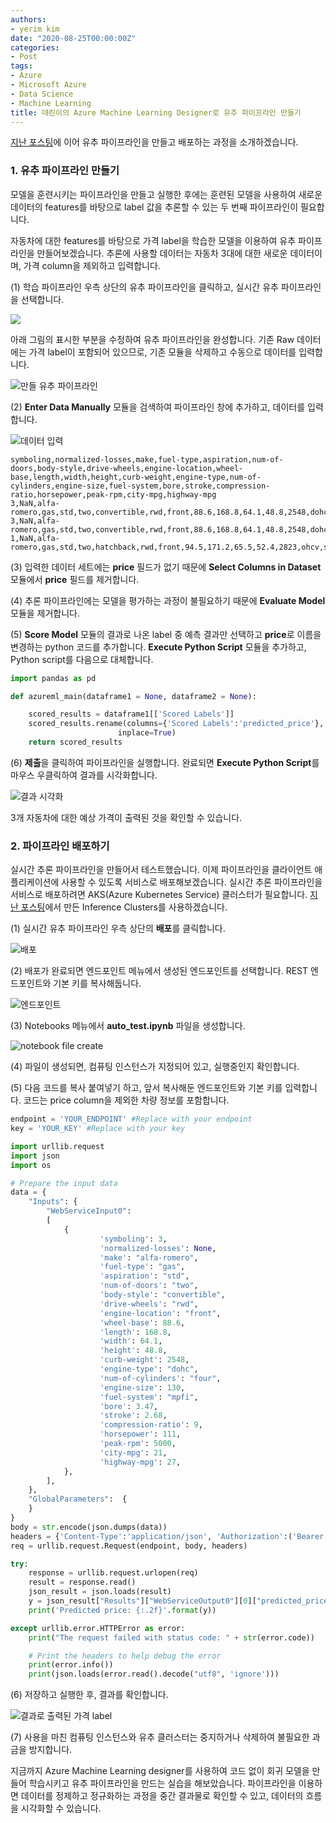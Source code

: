```yaml
---
authors:
- yerim kim
date: "2020-08-25T00:00:00Z"
categories:
- Post
tags:
- Azure
- Microsoft Azure
- Data Science
- Machine Learning
title: 데린이의 Azure Machine Learning Designer로 유추 파이프라인 만들기
---
```


[지난 포스팅](https://tech.cloudmt.co.kr/2020/08/24/Azure-Machine-Learning-Designer%EB%A1%9C-%ED%9A%8C%EA%B7%80-%EB%AA%A8%EB%8D%B8-%EB%A7%8C%EB%93%A4%EA%B8%B0/)에 이어 유추 파이프라인을 만들고 배포하는 과정을 소개하겠습니다. 


### 1. 유추 파이프라인 만들기

모델을 훈련시키는 파이프라인을 만들고 실행한 후에는 훈련된 모델을 사용하여 새로운 데이터의 features를 바탕으로 label 값을 추론할 수 있는 두 번째 파이프라인이 필요합니다. 

자동차에 대한 features를 바탕으로 가격 label을 학습한 모델을 이용하여 유추 파이프라인을 만들어보겠습니다. 추론에 사용할 데이터는 자동차 3대에 대한 새로운 데이터이며, 가격 column을 제외하고 입력합니다. 

(1) 학습 파이프라인 우측 상단의 유추 파이프라인을 클릭하고, 실시간 유추 파이프라인을 선택합니다.

![](images/infer.PNG)

아래 그림의 표시한 부분을 수정하여 유추 파이프라인을 완성합니다. 기존 Raw 데이터에는 가격 label이 포함되어 있으므로, 기존 모듈을 삭제하고 수동으로 데이터를 입력합니다.

![만들 유추 파이프라인](images/pipeline2.PNG)

(2) **Enter Data Manually** 모듈을 검색하여 파이프라인 창에 추가하고, 데이터를 입력합니다. 

![데이터 입력](images/manuallydata.PNG)

```csv
symboling,normalized-losses,make,fuel-type,aspiration,num-of-doors,body-style,drive-wheels,engine-location,wheel-base,length,width,height,curb-weight,engine-type,num-of-cylinders,engine-size,fuel-system,bore,stroke,compression-ratio,horsepower,peak-rpm,city-mpg,highway-mpg
3,NaN,alfa-romero,gas,std,two,convertible,rwd,front,88.6,168.8,64.1,48.8,2548,dohc,four,130,mpfi,3.47,2.68,9,111,5000,21,27
3,NaN,alfa-romero,gas,std,two,convertible,rwd,front,88.6,168.8,64.1,48.8,2548,dohc,four,130,mpfi,3.47,2.68,9,111,5000,21,27
1,NaN,alfa-romero,gas,std,two,hatchback,rwd,front,94.5,171.2,65.5,52.4,2823,ohcv,six,152,mpfi,2.68,3.47,9,154,5000,19,26
```

(3) 입력한 데이터 세트에는 **price** 필드가 없기 때문에 **Select Columns in Dataset** 모듈에서 **price** 필드를 제거합니다. 

(4) 추론 파이프라인에는 모델을 평가하는 과정이 불필요하기 때문에 **Evaluate Model** 모듈을 제거합니다. 

(5) **Score Model** 모듈의 결과로 나온 label 중 예측 결과만 선택하고 **price**로 이름을 변경하는 python 코드를 추가합니다. **Execute Python Script** 모듈을 추가하고, Python script를 다음으로 대체합니다.

```python
import pandas as pd

def azureml_main(dataframe1 = None, dataframe2 = None):

    scored_results = dataframe1[['Scored Labels']]
    scored_results.rename(columns={'Scored Labels':'predicted_price'},
                        inplace=True)
    return scored_results
```
(6) **제출**을 클릭하여 파이프라인을 실행합니다. 완료되면 **Execute Python Script**를 마우스 우클릭하여 결과를 시각화합니다.

![결과 시각화](images/result.PNG)

3개 자동차에 대한 예상 가격이 출력된 것을 확인할 수 있습니다. 


### 2. 파이프라인 배포하기

실시간 추론 파이프라인을 만들어서 테스트했습니다. 이제 파이프라인을 클라이언트 애플리케이션에 사용할 수 있도록 서비스로 배포해보겠습니다. 실시간 추론 파이프라인을 서비스로 배포하려면 AKS(Azure Kubernetes Service) 클러스터가 필요합니다. [지난 포스팅](https://tech.cloudmt.co.kr/2020/08/24/Azure-Machine-Learning-Designer%EB%A1%9C-%ED%9A%8C%EA%B7%80-%EB%AA%A8%EB%8D%B8-%EB%A7%8C%EB%93%A4%EA%B8%B0/)에서 만든 Inference Clusters를 사용하겠습니다. 

(1) 실시간 유추 파이프라인 우측 상단의 **배포**를 클릭합니다.

![배포](images/endpoint.PNG)

(2) 배포가 완료되면 엔드포인트 메뉴에서 생성된 엔드포인트를 선택합니다. REST 엔드포인트와 기본 키를 복사해둡니다.

![엔드포인트](images/key.png)

(3) Notebooks 메뉴에서 **auto_test.ipynb** 파일을 생성합니다.

![notebook file create](images/filecreate.PNG)

(4) 파일이 생성되면, 컴퓨팅 인스턴스가 지정되어 있고, 실행중인지 확인합니다. 

(5) 다음 코드를 복사 붙여넣기 하고, 앞서 복사해둔 엔드포인트와 기본 키를 입력합니다. 코드는 price column을 제외한 차량 정보를 포함합니다.

```python
endpoint = 'YOUR_ENDPOINT' #Replace with your endpoint
key = 'YOUR_KEY' #Replace with your key

import urllib.request
import json
import os

# Prepare the input data
data = {
    "Inputs": {
        "WebServiceInput0":
        [
            {
                    'symboling': 3,
                    'normalized-losses': None,
                    'make': "alfa-romero",
                    'fuel-type': "gas",
                    'aspiration': "std",
                    'num-of-doors': "two",
                    'body-style': "convertible",
                    'drive-wheels': "rwd",
                    'engine-location': "front",
                    'wheel-base': 88.6,
                    'length': 168.8,
                    'width': 64.1,
                    'height': 48.8,
                    'curb-weight': 2548,
                    'engine-type': "dohc",
                    'num-of-cylinders': "four",
                    'engine-size': 130,
                    'fuel-system': "mpfi",
                    'bore': 3.47,
                    'stroke': 2.68,
                    'compression-ratio': 9,
                    'horsepower': 111,
                    'peak-rpm': 5000,
                    'city-mpg': 21,
                    'highway-mpg': 27,
            },
        ],
    },
    "GlobalParameters":  {
    }
}
body = str.encode(json.dumps(data))
headers = {'Content-Type':'application/json', 'Authorization':('Bearer '+ key)}
req = urllib.request.Request(endpoint, body, headers)

try:
    response = urllib.request.urlopen(req)
    result = response.read()
    json_result = json.loads(result)
    y = json_result["Results"]["WebServiceOutput0"][0]["predicted_price"]
    print('Predicted price: {:.2f}'.format(y))

except urllib.error.HTTPError as error:
    print("The request failed with status code: " + str(error.code))

    # Print the headers to help debug the error
    print(error.info())
    print(json.loads(error.read().decode("utf8", 'ignore')))
```

(6) 저장하고 실행한 후, 결과를 확인합니다.

![결과로 출력된 가격 label](images/result2.png)

(7) 사용을 마친 컴퓨팅 인스턴스와 유추 클러스터는 중지하거나 삭제하여 불필요한 과금을 방지합니다. 


지금까지 Azure Machine Learning designer를 사용하여 코드 없이 회귀 모델을 만들어 학습시키고 유추 파이프라인을 만드는 실습을 해보았습니다. 파이프라인을 이용하면 데이터를 정제하고 정규화하는 과정을 중간 결과물로 확인할 수 있고, 데이터의 흐름을 시각화할 수 있습니다. 